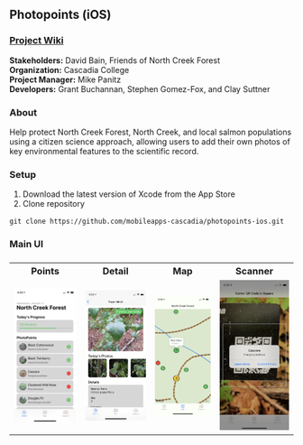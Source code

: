 
<h2>Photopoints (iOS)</h2>

<h3><a href="https://github.com/MobileApps-Cascadia/photopoints-ios/wiki">Project Wiki</a></h3>

**Stakeholders:** David Bain, Friends of North Creek Forest<br/>
**Organization:** Cascadia College<br/>
**Project Manager:** Mike Panitz</br>
**Developers:** Grant Buchannan, Stephen Gomez-Fox, and Clay Suttner</br>

<h3>About</h3>
Help protect North Creek Forest, North Creek, and local salmon populations using a citizen science approach, allowing users to add their own photos of key environmental features to the scientific record.

<h3>Setup</h3>

1. Download the latest version of Xcode from the App Store
2. Clone repository
```
git clone https://github.com/mobileapps-cascadia/photopoints-ios.git
```

<h3>Main UI<h3>

<table>
  <tr>
    <th>Points</th>
    <th>Detail</th>
    <th>Map</th>
    <th>Scanner</th>
  </tr>
  <tr>
    <td><img src="https://github.com/MobileApps-Cascadia/photopoints-ios/blob/develop/Documentation/PointsTable-small.PNG" width="300"></td>
    <td><img src="https://github.com/MobileApps-Cascadia/photopoints-ios/blob/develop/Documentation/Detail-small.PNG" width="300"></td>
    <td><img src="https://github.com/MobileApps-Cascadia/photopoints-ios/blob/develop/Documentation/Map-small.PNG" width="300"></td>
    <td><img src="https://github.com/MobileApps-Cascadia/photopoints-ios/blob/develop/Documentation/Scanner-small.PNG" width="300"></td>
  </tr>
</table>
